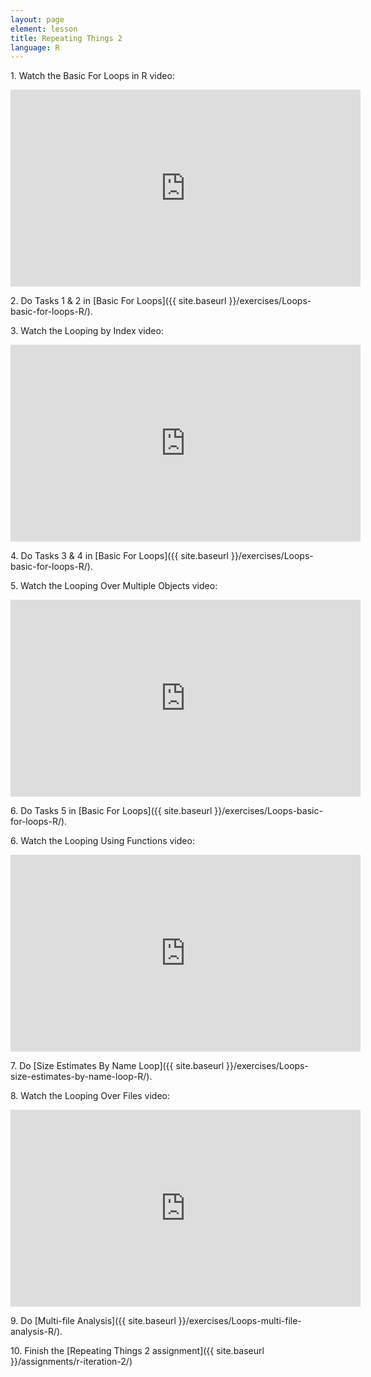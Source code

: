 ```yaml
---
layout: page
element: lesson
title: Repeating Things 2
language: R
---
```


1\. Watch the Basic For Loops in R video:

<iframe width="560" height="315" src="https://www.youtube.com/embed/qeWSTeFyg6U" frameborder="0" allow="accelerometer; autoplay; clipboard-write; encrypted-media; gyroscope; picture-in-picture" allowfullscreen></iframe>

2\. Do Tasks 1 & 2 in [Basic For Loops]({{ site.baseurl }}/exercises/Loops-basic-for-loops-R/).

3\. Watch the Looping by Index video:

<iframe width="560" height="315" src="https://www.youtube.com/embed/vWj5rypEZ4U" frameborder="0" allow="accelerometer; autoplay; clipboard-write; encrypted-media; gyroscope; picture-in-picture" allowfullscreen></iframe>

4\. Do Tasks 3 & 4 in [Basic For Loops]({{ site.baseurl }}/exercises/Loops-basic-for-loops-R/).

5\. Watch the Looping Over Multiple Objects video:

<iframe width="560" height="315" src="https://www.youtube.com/embed/7Wnb2lf1KFM" frameborder="0" allow="accelerometer; autoplay; clipboard-write; encrypted-media; gyroscope; picture-in-picture" allowfullscreen></iframe>

6\. Do Tasks 5 in [Basic For Loops]({{ site.baseurl }}/exercises/Loops-basic-for-loops-R/).

6\. Watch the Looping Using Functions video:

<iframe width="560" height="315" src="https://www.youtube.com/embed/_QEFnQ2yOSQ" frameborder="0" allow="accelerometer; autoplay; clipboard-write; encrypted-media; gyroscope; picture-in-picture" allowfullscreen></iframe>

7\. Do [Size Estimates By Name Loop]({{ site.baseurl }}/exercises/Loops-size-estimates-by-name-loop-R/).

8\. Watch the Looping Over Files video:

<iframe width="560" height="315" src="https://www.youtube.com/embed/4-uWgh5kDSc" frameborder="0" allow="accelerometer; autoplay; clipboard-write; encrypted-media; gyroscope; picture-in-picture" allowfullscreen></iframe>

9\. Do [Multi-file Analysis]({{ site.baseurl }}/exercises/Loops-multi-file-analysis-R/).

10\. Finish the [Repeating Things 2 assignment]({{ site.baseurl }}/assignments/r-iteration-2/)